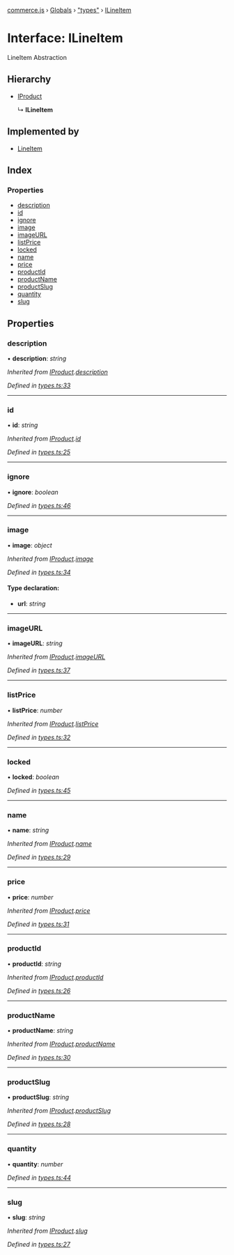 [commerce.js](../README.md) › [Globals](../globals.md) › ["types"](../modules/_types_.md) › [ILineItem](_types_.ilineitem.md)

# Interface: ILineItem

LineItem Abstraction

## Hierarchy

* [IProduct](_types_.iproduct.md)

  ↳ **ILineItem**

## Implemented by

* [LineItem](../classes/_lineitem_.lineitem.md)

## Index

### Properties

* [description](_types_.ilineitem.md#description)
* [id](_types_.ilineitem.md#id)
* [ignore](_types_.ilineitem.md#ignore)
* [image](_types_.ilineitem.md#image)
* [imageURL](_types_.ilineitem.md#imageurl)
* [listPrice](_types_.ilineitem.md#listprice)
* [locked](_types_.ilineitem.md#locked)
* [name](_types_.ilineitem.md#name)
* [price](_types_.ilineitem.md#price)
* [productId](_types_.ilineitem.md#productid)
* [productName](_types_.ilineitem.md#productname)
* [productSlug](_types_.ilineitem.md#productslug)
* [quantity](_types_.ilineitem.md#quantity)
* [slug](_types_.ilineitem.md#slug)

## Properties

###  description

• **description**: *string*

*Inherited from [IProduct](_types_.iproduct.md).[description](_types_.iproduct.md#description)*

*Defined in [types.ts:33](https://github.com/shopjs/commerce.js/blob/bdc45b5/src/types.ts#L33)*

___

###  id

• **id**: *string*

*Inherited from [IProduct](_types_.iproduct.md).[id](_types_.iproduct.md#id)*

*Defined in [types.ts:25](https://github.com/shopjs/commerce.js/blob/bdc45b5/src/types.ts#L25)*

___

###  ignore

• **ignore**: *boolean*

*Defined in [types.ts:46](https://github.com/shopjs/commerce.js/blob/bdc45b5/src/types.ts#L46)*

___

###  image

• **image**: *object*

*Inherited from [IProduct](_types_.iproduct.md).[image](_types_.iproduct.md#image)*

*Defined in [types.ts:34](https://github.com/shopjs/commerce.js/blob/bdc45b5/src/types.ts#L34)*

#### Type declaration:

* **url**: *string*

___

###  imageURL

• **imageURL**: *string*

*Inherited from [IProduct](_types_.iproduct.md).[imageURL](_types_.iproduct.md#imageurl)*

*Defined in [types.ts:37](https://github.com/shopjs/commerce.js/blob/bdc45b5/src/types.ts#L37)*

___

###  listPrice

• **listPrice**: *number*

*Inherited from [IProduct](_types_.iproduct.md).[listPrice](_types_.iproduct.md#listprice)*

*Defined in [types.ts:32](https://github.com/shopjs/commerce.js/blob/bdc45b5/src/types.ts#L32)*

___

###  locked

• **locked**: *boolean*

*Defined in [types.ts:45](https://github.com/shopjs/commerce.js/blob/bdc45b5/src/types.ts#L45)*

___

###  name

• **name**: *string*

*Inherited from [IProduct](_types_.iproduct.md).[name](_types_.iproduct.md#name)*

*Defined in [types.ts:29](https://github.com/shopjs/commerce.js/blob/bdc45b5/src/types.ts#L29)*

___

###  price

• **price**: *number*

*Inherited from [IProduct](_types_.iproduct.md).[price](_types_.iproduct.md#price)*

*Defined in [types.ts:31](https://github.com/shopjs/commerce.js/blob/bdc45b5/src/types.ts#L31)*

___

###  productId

• **productId**: *string*

*Inherited from [IProduct](_types_.iproduct.md).[productId](_types_.iproduct.md#productid)*

*Defined in [types.ts:26](https://github.com/shopjs/commerce.js/blob/bdc45b5/src/types.ts#L26)*

___

###  productName

• **productName**: *string*

*Inherited from [IProduct](_types_.iproduct.md).[productName](_types_.iproduct.md#productname)*

*Defined in [types.ts:30](https://github.com/shopjs/commerce.js/blob/bdc45b5/src/types.ts#L30)*

___

###  productSlug

• **productSlug**: *string*

*Inherited from [IProduct](_types_.iproduct.md).[productSlug](_types_.iproduct.md#productslug)*

*Defined in [types.ts:28](https://github.com/shopjs/commerce.js/blob/bdc45b5/src/types.ts#L28)*

___

###  quantity

• **quantity**: *number*

*Defined in [types.ts:44](https://github.com/shopjs/commerce.js/blob/bdc45b5/src/types.ts#L44)*

___

###  slug

• **slug**: *string*

*Inherited from [IProduct](_types_.iproduct.md).[slug](_types_.iproduct.md#slug)*

*Defined in [types.ts:27](https://github.com/shopjs/commerce.js/blob/bdc45b5/src/types.ts#L27)*
